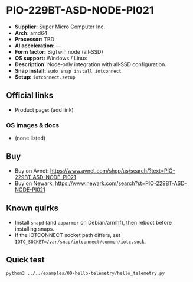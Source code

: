 # PIO-229BT-ASD-NODE-PI021

- **Supplier:** Super Micro Computer  Inc.
- **Arch:** amd64
- **Processor:** TBD
- **AI acceleration:** —
- **Form factor:** BigTwin node (all‑SSD)
- **OS support:** Windows / Linux
- **Description:** Node‑only integration with all‑SSD configuration.
- **Snap install:** `sudo snap install iotconnect`
- **Setup:** `iotconnect.setup`

## Official links
- Product page: (add link)

### OS images & docs
- (none listed)

## Buy
- Buy on Avnet: https://www.avnet.com/shop/us/search/?text=PIO-229BT-ASD-NODE-PI021
- Buy on Newark: https://www.newark.com/search?st=PIO-229BT-ASD-NODE-PI021

## Known quirks
- Install `snapd` (and `apparmor` on Debian/armhf), then reboot before installing snaps.
- If the IOTCONNECT socket path differs, set `IOTC_SOCKET=/var/snap/iotconnect/common/iotc.sock`.

## Quick test
```bash
python3 ../../examples/00-hello-telemetry/hello_telemetry.py
```

